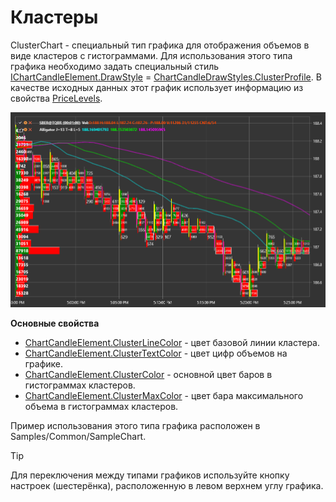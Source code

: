 # Кластеры

ClusterChart \- специальный тип графика для отображения объемов в виде кластеров с гистограммами. Для использования этого типа графика необходимо задать специальный стиль [IChartCandleElement.DrawStyle](xref:StockSharp.Charting.IChartCandleElement.DrawStyle) \= [ChartCandleDrawStyles.ClusterProfile](xref:StockSharp.Charting.ChartCandleDrawStyles.ClusterProfile). В качестве исходных данных этот график использует информацию из свойства [PriceLevels](xref:StockSharp.Messages.CandleMessage.PriceLevels). 

![Gui ClasterChart](../../../../images/gui_clasterchart.png)

**Основные свойства**

- [ChartCandleElement.ClusterLineColor](xref:StockSharp.Xaml.Charting.ChartCandleElement.ClusterLineColor) \- цвет базовой линии кластера. 
- [ChartCandleElement.ClusterTextColor](xref:StockSharp.Xaml.Charting.ChartCandleElement.ClusterTextColor) \- цвет цифр объемов на графике. 
- [ChartCandleElement.ClusterColor](xref:StockSharp.Xaml.Charting.ChartCandleElement.ClusterColor) \- основной цвет баров в гистограммах кластеров. 
- [ChartCandleElement.ClusterMaxColor](xref:StockSharp.Xaml.Charting.ChartCandleElement.ClusterMaxColor) \- цвет бара максимального объема в гистограммах кластеров.

Пример использования этого типа графика расположен в Samples\/Common\/SampleChart. 

> [!TIP]
> Для переключения между типами графиков используйте кнопку настроек (шестерёнка), расположенную в левом верхнем углу графика.
